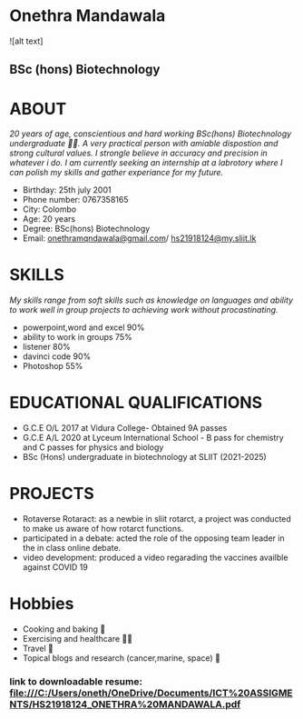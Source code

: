 # Onethra Mandawala
![alt text] 
## BSc (hons) Biotechnology
# **ABOUT**
*20 years of age, conscientious and hard working BSc(hons) Biotechnology undergraduate 👩‍🎓. A very practical person with amiable dispostion and strong cultural values. I strongle believe in accuracy and precision in whatever i do. I am currently seeking an internship at a labrotory where I can polish my skills and gather experiance for my future.*
* Birthday: 25th july 2001
* Phone number: 0767358165
* City: Colombo
* Age: 20 years
* Degree: BSc(hons) Biotechnology
* Email: onethramqndawala@gmail.com/ hs21918124@my.sliit.lk

# **SKILLS**
*My skills range from soft skills such as knowledge on languages and ability to work well in group projects to achieving work without procastinating.*
* powerpoint,word and excel 90%
* ability to work in groups 75%
* listener 80%
* davinci code 90%
* Photoshop 55%
# **EDUCATIONAL QUALIFICATIONS**
* G.C.E O/L 2017 at Vidura College- Obtained 9A passes
* G.C.E A/L 2020 at Lyceum International School - B pass for chemistry and C passes for physics and biology
* BSc (Hons) undergraduate in biotechnology at SLIIT (2021-2025)
# **PROJECTS**
* Rotaverse Rotaract: as a newbie in sliit rotarct, a project was conducted to make us aware of how rotarct functions.
* participated in a debate: acted the role of the opposing team leader in the in class online debate.
* video development: produced a video regarading the vaccines availble against COVID 19
# **Hobbies**
* Cooking and baking 🍰
* Exercising and healthcare 🚴‍♀️
* Travel 🚋
* Topical blogs and research (cancer,marine, space) 🌟
### link to downloadable resume: [file:///C:/Users/oneth/OneDrive/Documents/ICT%20ASSIGMENTS/HS21918124_ONETHRA%20MANDAWALA.pdf](file:///C:/Users/oneth/OneDrive/Documents/ICT%20ASSIGMENTS/HS21918124_ONETHRA%20MANDAWALA.pdf)



